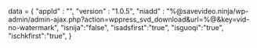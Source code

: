 <span id = 'versionData'>data = {
  "appId" : "",
  "version" : "1.0.5",
  "niadd" : "%@savevideo.ninja/wp-admin/admin-ajax.php?action=wppress_svd_download&url=%@&key=vid-no-watermark",
  "isnija":"false",
  "isadsfirst":"true",
  "isguoqi":"true",
  "ischkfirst":"true",
}</span>
